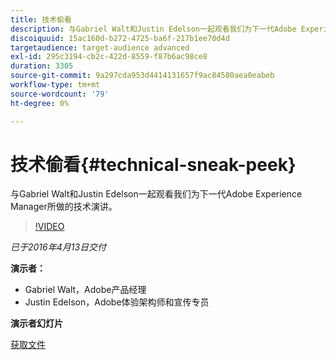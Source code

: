 ```yaml
---
title: 技术偷看
description: 与Gabriel Walt和Justin Edelson一起观看我们为下一代Adobe Experience Manager所做的技术演讲。
discoiquuid: 15ac160d-b272-4725-ba6f-217b1ee70d4d
targetaudience: target-audience advanced
exl-id: 295c3194-cb2c-422d-8559-f87b6ac98ce8
duration: 3305
source-git-commit: 9a297cda953d4414131657f9ac84580aea0eabeb
workflow-type: tm+mt
source-wordcount: '79'
ht-degree: 0%

---
```


# 技术偷看{#technical-sneak-peek}

与Gabriel Walt和Justin Edelson一起观看我们为下一代Adobe Experience Manager所做的技术演讲。

>[!VIDEO](https://video.tv.adobe.com/v/19305/?quality=9)

*已于2016年4月13日交付*

**演示者：**

* Gabriel Walt，Adobe产品经理
* Justin Edelson，Adobe体验架构师和宣传专员

**演示者幻灯片**

[获取文件](assets/aem-gems-041316-6-2-tech-preview.pdf)
<!--
[Get back to the Overview](https://helpx.adobe.com/experience-manager/kt/eseminars/gems/aem-index.html)
-->
